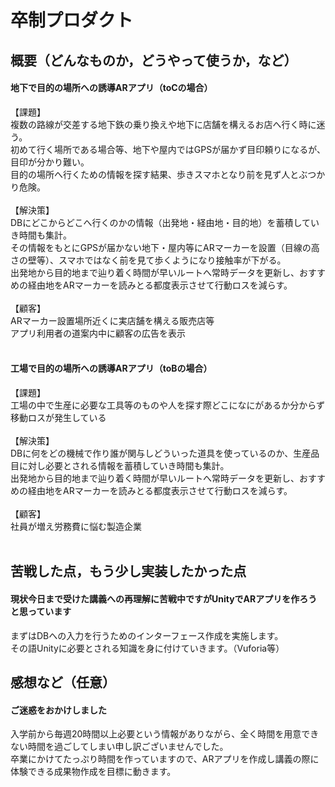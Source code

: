 # 卒制プロダクト

## 概要（どんなものか，どうやって使うか，など）
#### 地下で目的の場所への誘導ARアプリ（toCの場合）<br>
【課題】<br>
複数の路線が交差する地下鉄の乗り換えや地下に店舗を構えるお店へ行く時に迷う。<br>
初めて行く場所である場合等、地下や屋内ではGPSが届かず目印頼りになるが、目印が分かり難い。<br>
目的の場所へ行くための情報を探す結果、歩きスマホとなり前を見ず人とぶつかり危険。<br>
<br>
【解決策】<br>
DBにどこからどこへ行くのかの情報（出発地・経由地・目的地）を蓄積していき時間も集計。<br>
その情報をもとにGPSが届かない地下・屋内等にARマーカーを設置（目線の高さの壁等）、スマホではなく前を見て歩くようになり接触率が下がる。<br>
出発地から目的地まで辿り着く時間が早いルートへ常時データを更新し、おすすめの経由地をARマーカーを読みとる都度表示させて行動ロスを減らす。<br>
<br>
【顧客】<br>
ARマーカー設置場所近くに実店舗を構える販売店等<br>
アプリ利用者の道案内中に顧客の広告を表示<br>
<br>

#### 工場で目的の場所への誘導ARアプリ（toBの場合）<br>
【課題】<br>
工場の中で生産に必要な工具等のものや人を探す際どこになにがあるか分からず移動ロスが発生している<br>
<br>
【解決策】<br>
DBに何をどの機械で作り誰が関与しどういった道具を使っているのか、生産品目に対し必要とされる情報を蓄積していき時間も集計。<br>
出発地から目的地まで辿り着く時間が早いルートへ常時データを更新し、おすすめの経由地をARマーカーを読みとる都度表示させて行動ロスを減らす。<br>
<br>
【顧客】<br>
社員が増え労務費に悩む製造企業<br>
<br>

## 苦戦した点，もう少し実装したかった点
#### 現状今日まで受けた講義への再理解に苦戦中ですがUnityでARアプリを作ろうと思っています<br>
まずはDBへの入力を行うためのインターフェース作成を実施します。<br>
その語Unityに必要とされる知識を身に付けていきます。（Vuforia等）<br>

## 感想など（任意）
#### ご迷惑をおかけしました<br>
入学前から毎週20時間以上必要という情報がありながら、全く時間を用意できない時間を過ごしてしまい申し訳ございませんでした。<br>
卒業にかけてたっぷり時間を作っていますので、ARアプリを作成し講義の際に体験できる成果物作成を目標に動きます。<br>
